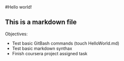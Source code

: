 #Hello world!
## This is a markdown file

Objectives:

* Test basic GitBash commands (touch HelloWorld.md)
* Test basic markdown synthax
* Finish coursera project assigned task
